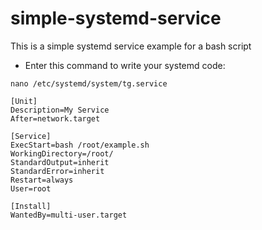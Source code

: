 # simple-systemd-service
This is a simple systemd service example for a bash script

- Enter this command to write your systemd code:

```nano /etc/systemd/system/tg.service```

```
[Unit]
Description=My Service
After=network.target

[Service]
ExecStart=bash /root/example.sh
WorkingDirectory=/root/
StandardOutput=inherit
StandardError=inherit
Restart=always
User=root

[Install]
WantedBy=multi-user.target
```
